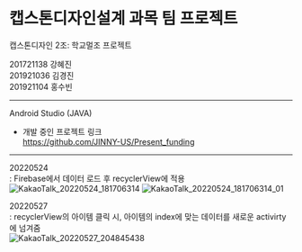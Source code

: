 # 캡스톤디자인설계 과목 팀 프로젝트   

캡스톤디자인 2조: 학교멀조 프로젝트   

201721138 강혜진   
201921036 김경진   
201921104 홍수빈   

***

Android Studio (JAVA)   

- 개발 중인 프로젝트 링크   
https://github.com/JINNY-US/Present_funding   

***   

20220524   
: Firebase에서 데이터 로드 후 recyclerView에 적용   
![KakaoTalk_20220524_181706314](https://user-images.githubusercontent.com/57963888/170882418-0215f8a4-b9a7-42b1-9434-78be5c5dae13.jpg)
![KakaoTalk_20220524_181706314_01](https://user-images.githubusercontent.com/57963888/170882410-5829eb4b-e6a2-400e-9a14-dbec3691cb47.jpg)    

20220527   
: recyclerView의 아이템 클릭 시, 아이템의 index에 맞는 데이터를 새로운 activirty에 넘겨줌   
![KakaoTalk_20220527_204845438](https://user-images.githubusercontent.com/57963888/170882332-98ded2bf-e3f7-481d-b5c7-59301af7639f.jpg)   

